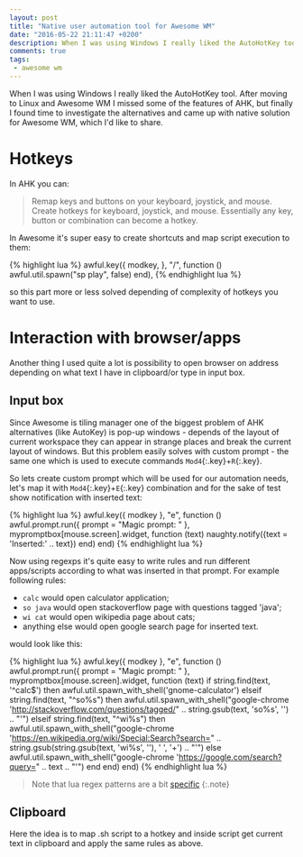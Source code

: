 ```yaml
---
layout: post
title: "Native user automation tool for Awesome WM"
date: "2016-05-22 21:11:47 +0200"
description: When I was using Windows I really liked the AutoHotKey tool. After moving to Linux and Awesome WM I missed some of the features of AHK, but finally I found time to investigate the alternatives and came up with native solution for Awesome WM, which I'd like to share.
comments: true
tags: 
 - awesome wm
---
```


When I was using Windows I really liked the AutoHotKey tool. After moving to Linux and Awesome WM I missed some of the features of AHK, but finally I found time to investigate the alternatives and came up with native solution for Awesome WM, which I'd like to share.

# Hotkeys

In AHK you can: 

> Remap keys and buttons on your keyboard, joystick, and mouse.
> Create hotkeys for keyboard, joystick, and mouse.
> Essentially any key, button or combination can become a hotkey.

In Awesome it's super easy to create shortcuts and map script execution to them:

{% highlight lua %}
awful.key({ modkey, }, "/", function () awful.util.spawn("sp play", false) end),
{% endhighlight lua %}

so this part more or less solved depending of complexity of hotkeys you want to use.

# Interaction with browser/apps

Another thing I used quite a lot is possibility to open browser on address depending on what text I have in clipboard/or type in input box.

## Input box

Since Awesome is tiling manager one of the biggest problem of AHK alternatives (like AutoKey) is pop-up windows - depends of the layout of current workspace they can appear in strange places and break the current layout of windows. But this problem easily solves with custom prompt - the same one which is used to execute commands `Mod4`{:.key}+`R`{:.key}. 

So lets create custom prompt which will be used for our automation needs, let's map it with `Mod4`{:.key}+`E`{:.key} combination and for the sake of test show notification with inserted text:

{% highlight lua %}
awful.key({ modkey }, "e", function ()
  awful.prompt.run({ prompt = "Magic prompt: " }, mypromptbox[mouse.screen].widget,
    function (text)
      naughty.notify({text = 'Inserted:' .. text})
    end)
end)
{% endhighlight lua %}

Now using regexps it's quite easy to write rules and run different apps/scripts according to what was inserted in that prompt. For example following rules:

 - `calc` would open calculator application;
 - `so java` would open stackoverflow page with questions tagged 'java';
 - `wi cat` would open wikipedia page about cats;
 - anything else would open google search page for inserted text. 
 
would look like this:
 
{% highlight lua %}
awful.key({ modkey }, "e", function ()
  awful.prompt.run({ prompt = "Magic prompt: " }, mypromptbox[mouse.screen].widget,
    function (text)
      if string.find(text, '^calc$') then 
        awful.util.spawn_with_shell('gnome-calculator')
      elseif string.find(text, "^so%s") then
        awful.util.spawn_with_shell("google-chrome 'http://stackoverflow.com/questions/tagged/" .. string.gsub(text, 'so%s', '') .. "'")
      elseif string.find(text, "^wi%s") then
        awful.util.spawn_with_shell("google-chrome 'https://en.wikipedia.org/wiki/Special:Search?search=" .. string.gsub(string.gsub(text, 'wi%s', ''), ' ', '+') .. "'")
      else
        awful.util.spawn_with_shell("google-chrome 'https://google.com/search?query=" .. text .. "'")
      end
    end)
end)
{% endhighlight lua %}

> Note that lua regex patterns are a bit [specific](https://www.lua.org/pil/20.2.html)
{:.note}

## Clipboard

Here the idea is to map .sh script to a hotkey and inside script get current text in clipboard and apply the same rules as above.